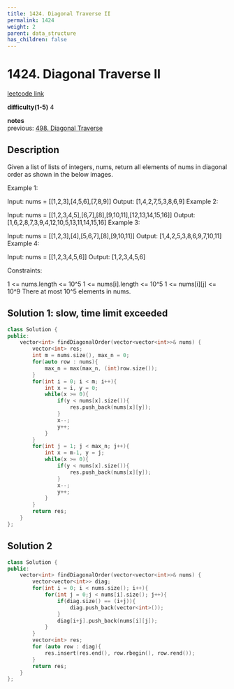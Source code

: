 ```yaml
---
title: 1424. Diagonal Traverse II
permalink: 1424
weight: 2
parent: data_structure
has_children: false
---
```

# 1424. Diagonal Traverse II
[leetcode link](https://leetcode.com/problems/diagonal-traverse-ii/)

**difficulty(1-5)** 
4

**notes**   
previous: [498. Diagonal Traverse](498)

## Description
Given a list of lists of integers, nums, return all elements of nums in diagonal order as shown in the below images.
 

Example 1:



Input: nums = [[1,2,3],[4,5,6],[7,8,9]]
Output: [1,4,2,7,5,3,8,6,9]
Example 2:



Input: nums = [[1,2,3,4,5],[6,7],[8],[9,10,11],[12,13,14,15,16]]
Output: [1,6,2,8,7,3,9,4,12,10,5,13,11,14,15,16]
Example 3:

Input: nums = [[1,2,3],[4],[5,6,7],[8],[9,10,11]]
Output: [1,4,2,5,3,8,6,9,7,10,11]
Example 4:

Input: nums = [[1,2,3,4,5,6]]
Output: [1,2,3,4,5,6]
 

Constraints:

1 <= nums.length <= 10^5
1 <= nums[i].length <= 10^5
1 <= nums[i][j] <= 10^9
There at most 10^5 elements in nums.

## Solution 1: slow, time limit exceeded

```c++
class Solution {
public:
    vector<int> findDiagonalOrder(vector<vector<int>>& nums) {
        vector<int> res;
        int m = nums.size(), max_n = 0;
        for(auto row : nums){
            max_n = max(max_n, (int)row.size());
        }   
        for(int i = 0; i < m; i++){
            int x = i, y = 0;
            while(x >= 0){
                if(y < nums[x].size()){
                    res.push_back(nums[x][y]);
                }
                x--;
                y++;
            }
        }
        for(int j = 1; j < max_n; j++){
            int x = m-1, y = j;
            while(x >= 0){
                if(y < nums[x].size()){
                    res.push_back(nums[x][y]);
                }
                x--;
                y++;
            }
        }
        return res;
    }
};
```
## Solution 2

```c++
class Solution {
public:
    vector<int> findDiagonalOrder(vector<vector<int>>& nums) {
        vector<vector<int>> diag;
        for(int i = 0; i < nums.size(); i++){
            for(int j = 0;j < nums[i].size(); j++){
                if(diag.size() == (i+j)){
                    diag.push_back(vector<int>());
                }
                diag[i+j].push_back(nums[i][j]);
            }
        }
        vector<int> res;
        for (auto row : diag){
            res.insert(res.end(), row.rbegin(), row.rend());
        }
        return res;
    }
};
```


